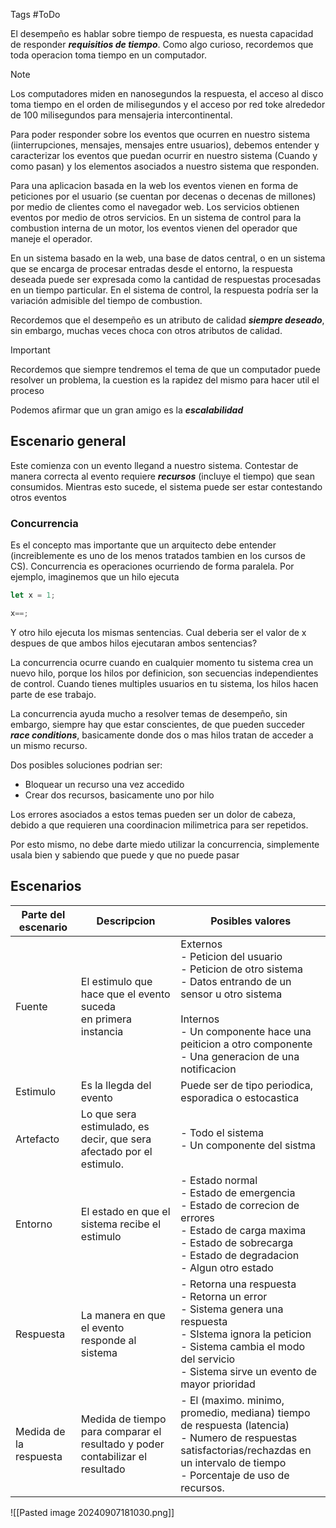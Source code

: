 Tags #ToDo 

El desempeño es hablar sobre tiempo de respuesta, es nuesta capacidad de responder ***requisitios de tiempo***. Como algo curioso, recordemos que toda operacion toma tiempo en un computador.

>[!NOTE]
>Los computadores miden en nanosegundos la respuesta, el acceso al disco toma tiempo en el orden de milisegundos y el acceso por red toke alrededor de 100 milisegundos para mensajeria intercontinental.

Para poder responder sobre los eventos que ocurren en nuestro sistema (iinterrupciones, mensajes, mensajes entre usuarios), debemos entender y caracterizar los eventos que puedan ocurrir en nuestro sistema (Cuando y como pasan) y los elementos asociados a nuestro sistema que responden.

Para una aplicacion basada en la web los eventos vienen en forma de peticiones por el usuario (se cuentan por decenas o decenas de millones) por medio de clientes como el navegador web. Los servicios obtienen eventos por medio de otros servicios. En un sistema de control para la combustion interna de un motor, los eventos vienen del operador que maneje el operador.

En un sistema basado en la web, una base de datos central, o en un sistema que se encarga de procesar entradas desde el entorno, la respuesta deseada puede ser expresada como la cantidad de respuestas procesadas en un tiempo particular. En el sistema de control, la respuesta podría ser la variación admisible del tiempo de combustion.

Recordemos que el desempeño es un atributo de calidad ***siempre deseado***, sin embargo, muchas veces choca con otros atributos de calidad.

>[!IMPORTANT]
>Recordemos que siempre tendremos el tema de que un computador puede resolver un problema, la cuestion es la rapidez del mismo para hacer util el proceso

Podemos afirmar que un gran amigo es la ***escalabilidad***

## Escenario general

Este comienza con un evento llegand a nuestro sistema. Contestar de manera correcta al evento requiere ***recursos*** (incluye el tiempo) que sean consumidos. Mientras esto sucede, el sistema puede ser estar contestando otros eventos

### Concurrencia

Es el concepto mas importante que un arquitecto debe entender (increiblemente es uno de los menos tratados tambien en los cursos de CS). Concurrencia es operaciones ocurriendo de forma paralela. Por ejemplo, imaginemos que un hilo ejecuta

```javascript
let x = 1;

x==;
```

Y otro hilo ejecuta los mismas sentencias. Cual deberia ser el valor de x despues de que ambos hilos ejecutaran ambos sentencias?

La concurrencia ocurre cuando en cualquier momento tu sistema crea un nuevo hilo, porque los hilos por definicion, son secuencias independientes de control. Cuando tienes multiples usuarios en tu sistema, los hilos hacen parte de ese trabajo.

La concurrencia ayuda mucho a resolver temas de desempeño, sin embargo, siempre hay que estar conscientes, de que pueden succeder ***race conditions***, basicamente donde dos o mas hilos tratan de acceder a un mismo recurso.

Dos posibles soluciones podrian ser:

- Bloquear un recurso una vez accedido
- Crear dos recursos, basicamente uno por hilo

Los errores asociados a estos temas pueden ser un dolor de cabeza, debido a que requieren una coordinacion milimetrica para ser repetidos. 

Por esto mismo, no debe darte miedo utilizar la concurrencia, simplemente usala bien y sabiendo que puede y que no puede pasar 

## Escenarios 


| Parte del escenario    | Descripcion                                                                   | Posibles valores                                                                                                                                                                                                                 |
| ---------------------- | ----------------------------------------------------------------------------- | -------------------------------------------------------------------------------------------------------------------------------------------------------------------------------------------------------------------------------- |
| Fuente                 | El estimulo que hace que el evento suceda<br>en primera instancia             | Externos<br>- Peticion del usuario<br>- Peticion de otro sistema<br>- Datos entrando de un sensor u otro sistema<br><br>Internos<br>- Un componente hace una peiticion a otro componente<br>- Una generacion de una notificacion |
| Estimulo               | Es la llegda del evento                                                       | Puede ser de tipo periodica, esporadica o estocastica                                                                                                                                                                            |
| Artefacto              | Lo que sera estimulado, es decir, que sera afectado por el estimulo.          | - Todo el sistema<br>- Un componente del sistma                                                                                                                                                                                  |
| Entorno                | El estado en que el sistema recibe el estimulo                                | - Estado normal<br>- Estado de emergencia<br>- Estado de correcion de errores<br>- Estado de carga maxima<br>- Estado de sobrecarga<br>- Estado de degradacion<br>- Algun otro estado                                            |
| Respuesta              | La manera en que el evento responde al sistema                                | - Retorna una respuesta<br>- Retorna un error<br>- Sistema genera una respuesta<br>- SIstema ignora la peticion<br>- Sistema cambia el modo del servicio<br>- Sistema sirve un evento de mayor prioridad                         |
| Medida de la respuesta | Medida de tiempo para comparar el resultado y poder contabilizar el resultado | - El (maximo. minimo, promedio, mediana) tiempo de respuesta (latencia)<br>- Numero de respuestas satisfactorias/rechazdas en un intervalo de tiempo<br>- Porcentaje de uso de recursos.<br>                                     |
![[Pasted image 20240907181030.png]]